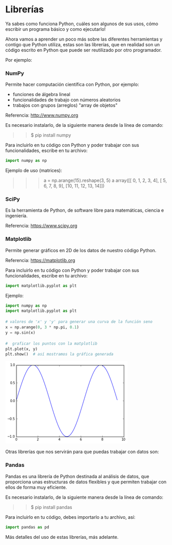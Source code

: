 # Librerías

Ya sabes como funciona Python, cuáles son algunos de sus usos, cómo escribir un programa básico y como ejecutarlo!

Ahora vamos a aprender un poco más sobre las diferentes herramientas y contigo que Python utiliza, estas son las librerías, que en realidad son un código escrito en Python que puede ser reutilizado por otro programador.

Por ejemplo:

### NumPy

Permite hacer computación científica con Python, por ejemplo:

* funciones de álgebra lineal
* funcionalidades de trabajo con números aleatorios
* trabajos con grupos (arreglos) "array de objetos"

Referencia: http://www.numpy.org

Es necesario instalarlo, de la siguiente manera desde la línea de comando:
>> $ pip install numpy

Para incluirlo en tu código con Python y poder trabajar con sus funcionalidades, escribe en tu archivo:
```python
import numpy as np
```

Ejemplo de uso (matrices):
>>> a = np.arange(15).reshape(3, 5)
>>> a
array([[ 0,  1,  2,  3,  4],
       [ 5,  6,  7,  8,  9],
       [10, 11, 12, 13, 14]])


### SciPy

Es la herramienta de Python, de software libre para matemáticas, ciencia e ingeniería.

Referencia: https://www.scipy.org


### Matplotlib

Permite generar gráficos en 2D de los datos de nuestro código Python.

Referencia: https://matplotlib.org

Para incluirlo en tu código con Python y poder trabajar con sus funcionalidades, escribe en tu archivo:
```python
import matplotlib.pyplot as plt
```

Ejemplo:

```python
import numpy as np
import matplotlib.pyplot as plt

# valores de 'x' y 'y' para generar una curva de la función seno
x = np.arange(0, 3 * np.pi, 0.1)
y = np.sin(x)

#  graficar los puntos con la matplotlib
plt.plot(x, y)
plt.show()  # así mostramos la gráfica generada
```

![Gráfica generada con Matplotlib](sine.png)




Otras librerías que nos servirán para que puedas trabajar con datos son:

### Pandas

Pandas es una librería de Python destinada al análisis de datos, que proporciona unas estructuras de datos flexibles y que permiten trabajar con ellos de forma muy eficiente.

Es necesario instalarlo, de la siguiente manera desde la línea de comando:
>> $ pip install pandas

Para incluirlo en tu código, debes importarlo a tu archivo, así:

```python
import pandas as pd
```

Más detalles del uso de estas librerías, más adelante.
